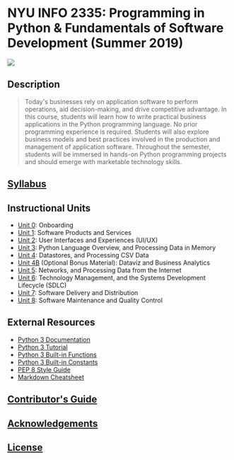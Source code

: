 # NYU INFO 2335: Programming in Python & Fundamentals of Software Development (Summer 2019)

![](https://www.perforce.com/sites/default/files/image/2018-08/image-blog-enterprises-investing-python%20(2).jpg)

## Description

> Today's businesses rely on application software to perform operations, aid decision-making, and drive competitive advantage. In this course, students will learn how to write practical business applications in the Python programming language. No prior programming experience is required. Students will also explore business models and best practices involved in the production and management of application software. Throughout the semester, students will be immersed in hands-on Python programming projects and should emerge with marketable technology skills.

## [Syllabus](/SYLLABUS.pdf)

## Instructional Units

  + [Unit 0](/units/unit-0.md): Onboarding
  + [Unit 1](/units/unit-1.md): Software Products and Services
  + [Unit 2](/units/unit-2.md): User Interfaces and Experiences (UI/UX)
  + [Unit 3](/units/unit-3.md): Python Language Overview, and Processing Data in Memory
  + [Unit 4](/units/unit-4.md): Datastores, and Processing CSV Data
  + [Unit 4B](/units/unit-4b.md) (Optional Bonus Material): Dataviz and Business Analytics
  + [Unit 5](/units/unit-5.md): Networks, and Processing Data from the Internet
  + [Unit 6](/units/unit-6.md): Technology Management, and the Systems Development Lifecycle (SDLC)
  + [Unit 7](/units/unit-7.md): Software Delivery and Distribution
  + [Unit 8](/units/unit-8.md): Software Maintenance and Quality Control

## External Resources

  + [Python 3 Documentation](https://docs.python.org/3/reference/index.html)
  + [Python 3 Tutorial](https://docs.python.org/3/tutorial/index.html)
  + [Python 3 Built-in Functions](https://docs.python.org/3/library/functions.html)
  + [Python 3 Built-in Constants](https://docs.python.org/3/library/constants.html)
  + [PEP 8 Style Guide](https://www.python.org/dev/peps/pep-0008/)
  + [Markdown Cheatsheet](https://guides.github.com/pdfs/markdown-cheatsheet-online.pdf)

## [Contributor's Guide](/CONTRIBUTING.md)

## [Acknowledgements](/CREDITS.md)

## [License](/LICENSE.md)
